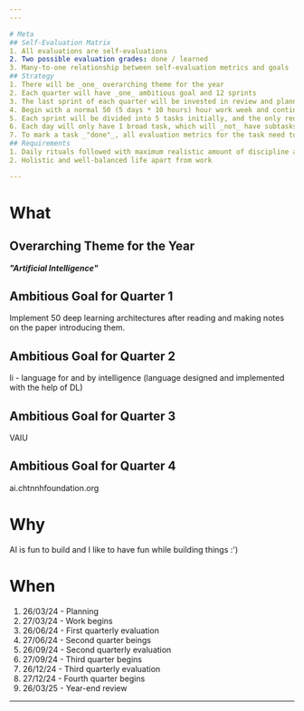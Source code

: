 ```yaml
---
---

# Meta
## Self-Evaluation Matrix
1. All evaluations are self-evaluations
2. Two possible evaluation grades: done / learned
3. Many-to-one relationship between self-evaluation metrics and goals
## Strategy
1. There will be _one_ overarching theme for the year
2. Each quarter will have _one_ ambitious goal and 12 sprints
3. The last sprint of each quarter will be invested in review and planning for the next
4. Begin with a normal 50 (5 days * 10 hours) hour work week and continuously ramp up / down based on your discretion
5. Each sprint will be divided into 5 tasks initially, and the only requirement to mark a sprint _"done"_ is to get all 5 tasks _"done"_
6. Each day will only have 1 broad task, which will _not_ have subtasks
7. To mark a task _"done"_, all evaluation metrics for the task need to be _"done"_
## Requirements
1. Daily rituals followed with maximum realistic amount of discipline and effort
2. Holistic and well-balanced life apart from work

---
```

# What

## Overarching Theme for the Year
___"Artificial Intelligence"___
## Ambitious Goal for Quarter 1
Implement 50 deep learning architectures after reading and making notes on the paper introducing them.
## Ambitious Goal for Quarter 2
li - language for and by intelligence (language designed and implemented with the help of DL)
## Ambitious Goal for Quarter 3
VAIU
## Ambitious Goal for Quarter 4
ai.chtnnhfoundation.org

# Why
AI is fun to build and I like to have fun while building things :')

# When
1. 26/03/24 - Planning
2. 27/03/24 - Work begins
3. 26/06/24 - First quarterly evaluation
4. 27/06/24 - Second quarter beings
5. 26/09/24 - Second quarterly evaluation
6. 27/09/24 - Third quarter begins
7. 26/12/24 - Third quarterly evaluation
8. 27/12/24 - Fourth quarter begins
9. 26/03/25 - Year-end review

---
